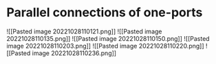 # Parallel connections of one-ports
![[Pasted image 20221028110121.png]]
![[Pasted image 20221028110135.png]]
![[Pasted image 20221028110150.png]]
![[Pasted image 20221028110203.png]]
![[Pasted image 20221028110220.png]]
![[Pasted image 20221028110236.png]]